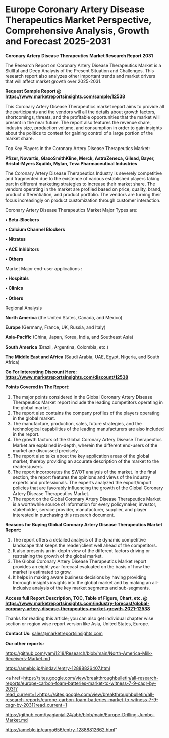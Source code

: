 # Europe Coronary Artery Disease Therapeutics Market Perspective, Comprehensive Analysis, Growth and Forecast 2025-2031

<strong>Coronary Artery Disease Therapeutics Market Research Report 2031</strong>

The Research Report on Coronary Artery Disease Therapeutics Market is a Skillful and Deep Analysis of the Present Situation and Challenges. This research report also analyzes other important trends and market drivers that will affect market growth over 2025-2031.

<strong>Request Sample Report @ <a href=https://www.marketreportsinsights.com/sample/12538>https://www.marketreportsinsights.com/sample/12538</a></strong>

This Coronary Artery Disease Therapeutics market report aims to provide all the participants and the vendors will all the details about growth factors, shortcomings, threats, and the profitable opportunities that the market will present in the near future. The report also features the revenue share, industry size, production volume, and consumption in order to gain insights about the politics to contest for gaining control of a large portion of the market share.

Top Key Players in the Coronary Artery Disease Therapeutics Market:

<strong>Pfizer, Novartis, GlaxoSmithKline, Merck, AstraZeneca, Gilead, Bayer, Bristol-Myers Squibb, Mylan, Teva Pharmaceutical Industries</strong>

The Coronary Artery Disease Therapeutics Industry is severely competitive and fragmented due to the existence of various established players taking part in different marketing strategies to increase their market share. The vendors operating in the market are profiled based on price, quality, brand, product differentiation, and product portfolio. The vendors are turning their focus increasingly on product customization through customer interaction.

Coronary Artery Disease Therapeutics Market Major Types are:

<strong>• Beta-Blockers

• Calcium Channel Blockers

• Nitrates

• ACE Inhibitors

• Others</strong>

Market Major end-user applications :

<strong>• Hospitals

• Clinics

• Others</strong>

Regional Analysis

</u><strong><b>North America</b></strong> (the United States, Canada, and Mexico)

<strong><b>Europe </b></strong>(Germany, France, UK, Russia, and Italy)

<strong><b>Asia-Pacific</b></strong> (China, Japan, Korea, India, and Southeast Asia)

<strong><b>South America</b></strong> (Brazil, Argentina, Colombia, etc.)

<strong><b>The Middle East and Africa</b></strong> (Saudi Arabia, UAE, Egypt, Nigeria, and South Africa)

<strong>Go For Interesting Discount Here: <a href=https://www.marketreportsinsights.com/discount/12538>https://www.marketreportsinsights.com/discount/12538</a></strong>

<strong>Points Covered in The Report:</strong>
<ol>
  <li>The major points considered in the Global Coronary Artery Disease Therapeutics Market report include the leading competitors operating in the global market.</li>
  <li>The report also contains the company profiles of the players operating in the global market.</li>
  <li>The manufacture, production, sales, future strategies, and the technological capabilities of the leading manufacturers are also included in the report.</li>
  <li>The growth factors of the Global Coronary Artery Disease Therapeutics Market are explained in-depth, wherein the different end-users of the market are discussed precisely.</li>
  <li>The report also talks about the key application areas of the global market, thereby providing an accurate description of the market to the readers/users.</li>
  <li>The report incorporates the SWOT analysis of the market. In the final section, the report features the opinions and views of the industry experts and professionals. The experts analyzed the export/import policies that are favorably influencing the growth of the Global Coronary Artery Disease Therapeutics Market.</li>
  <li>The report on the Global Coronary Artery Disease Therapeutics Market is a worthwhile source of information for every policymaker, investor, stakeholder, service provider, manufacturer, supplier, and player interested in purchasing this research document.</li>
</ol>
<strong>Reasons for Buying Global Coronary Artery Disease Therapeutics Market Report:</strong>

<ol>
  <li>The report offers a detailed analysis of the dynamic competitive landscape that keeps the reader/client well ahead of the competitors.</li>
  <li>It also presents an in-depth view of the different factors driving or restraining the growth of the global market.</li>
  <li>The Global Coronary Artery Disease Therapeutics Market report provides an eight-year forecast evaluated on the basis of how the market is estimated to grow.</li>
  <li>It helps in making aware business decisions by having providing thorough insights insights into the global market and by making an all-inclusive analysis of the key market segments and sub-segments.</li>
</ol>
<strong>Access full Report Description, TOC, Table of Figure, Chart, etc. @ <a href=https://www.marketreportsinsights.com/industry-forecast/global-coronary-artery-disease-therapeutics-market-growth-2021-12538>https://www.marketreportsinsights.com/industry-forecast/global-coronary-artery-disease-therapeutics-market-growth-2021-12538</a></strong>


Thanks for reading this article; you can also get individual chapter wise section or region wise report version like Asia, United States, Europe.

<strong>Contact Us:</strong>
sales@marketreportsinsights.com

<strong>Our other reports:</strong>

<a href=https://github.com/yami1218/Research/blob/main/North-America-Milk-Receivers-Market.md>https://github.com/yami1218/Research/blob/main/North-America-Milk-Receivers-Market.md</a>

<a href=https://ameblo.jp/hindavi/entry-12888826407.html>https://ameblo.jp/hindavi/entry-12888826407.html</a>

<a href=https://sites.google.com/view/breakthroughbulletin/all-research-reports/europe-carbon-foam-batteries-market-to-witness-7-9-cagr-by-2031?read_current=1>https://sites.google.com/view/breakthroughbulletin/all-research-reports/europe-carbon-foam-batteries-market-to-witness-7-9-cagr-by-2031?read_current=1</a>

<a href=https://github.com/tyagianjali24/abb/blob/main/Europe-Drilling-Jumbo-Market.md>https://github.com/tyagianjali24/abb/blob/main/Europe-Drilling-Jumbo-Market.md</a>

<a href=https://ameblo.jp/cargo656/entry-12888812662.html>https://ameblo.jp/cargo656/entry-12888812662.html</a>"
